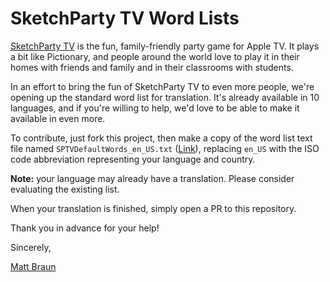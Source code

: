 # SketchParty TV Word Lists

[SketchParty TV](https://sketchparty.tv/) is the fun, family-friendly party game for Apple TV. It plays a bit like Pictionary, and people around the world love to play it in their homes with friends and family and in their classrooms with students.

In an effort to bring the fun of SketchParty TV to even more people, we're opening up the standard word list for translation. It's already available in 10 languages, and if you're willing to help, we'd love to be able to make it available in even more.

To contribute, just fork this project, then make a copy of the word list text file named `SPTVDefaultWords_en_US.txt` ([Link](/mgnt/SketchParty-Word-Lists/blob/master/Standard-Word-Lists/Standard-Words-Language-Pack/SPTVDefaultWords_en_US.txt)), replacing `en_US` with the ISO code abbreviation representing your language and country.

**Note:** your language may already have a translation. Please consider evaluating the existing list.

When your translation is finished, simply open a PR to this repository.

Thank you in advance for your help!

Sincerely,

[Matt Braun](https://twitter.com/mattbraun)
